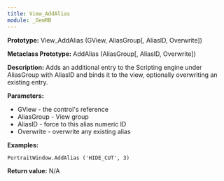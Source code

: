```yaml
---
title: View_AddAlias
module: _GemRB
---
```


**Prototype:** View_AddAlias (GView, AliasGroup[, AliasID, Overwrite])

**Metaclass Prototype:** AddAlias (AliasGroup[, AliasID, Overwrite])

**Description:** Adds an additional entry to the Scripting engine under
AliasGroup with AliasID and binds it to the view, optionally
overwriting an existing entry.

**Parameters:**
  * GView - the control's reference
  * AliasGroup - View group
  * AliasID - force to this alias numeric ID
  * Overwrite - overwrite any existing alias

**Examples:**

    PortraitWindow.AddAlias ('HIDE_CUT', 3)

**Return value:** N/A
